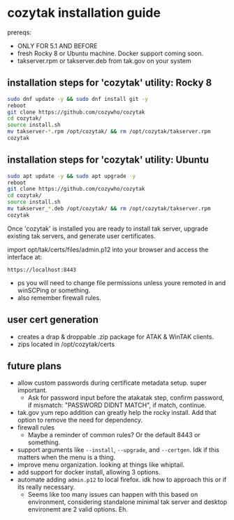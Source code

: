 # cozytak installation guide

prereqs:
- ONLY FOR 5.1 AND BEFORE
- fresh Rocky 8 or Ubuntu machine. Docker support coming soon.
- takserver.rpm or takserver.deb from tak.gov on your system

## installation steps for 'cozytak' utility: Rocky 8

```bash
sudo dnf update -y && sudo dnf install git -y
reboot
git clone https://github.com/cozywho/cozytak
cd cozytak/
source install.sh
mv takserver-*.rpm /opt/cozytak/ && rm /opt/cozytak/takserver.rpm
cozytak
```

## installation steps for 'cozytak' utility: Ubuntu

```bash
sudo apt update -y && sudo apt upgrade -y
reboot
git clone https://github.com/cozywho/cozytak
cd cozytak/
source install.sh
mv takserver_*.deb /opt/cozytak/ && rm /opt/cozytak/takserver.rpm
cozytak
```

Once 'cozytak' is installed you are ready to install tak server, upgrade existing tak servers, and generate user certificates.

import opt/tak/certs/files/admin.p12 into your browser and access the interface at:
```
https://localhost:8443
```
- ps you will need to change file permissions unless youre remoted in and winSCPing or something.
- also remember firewall rules.

## user cert generation
- creates a drap & droppable .zip package for ATAK & WinTAK clients.
- zips located in /opt/cozytak/certs

## future plans
- allow custom passwords during certificate metadata setup. super important.
    - Ask for password input before the atakatak step, confirm password, if mismatch: "PASSWORD DIDNT MATCH", if match, continue.
- tak.gov yum repo addition can greatly help the rocky install. Add that option to remove the need for dependency.
- firewall rules
    - Maybe a reminder of common rules? Or the default 8443 or something.
- support arguments like `--install`, `--upgrade`, and `--certgen`. Idk if this matters when the menu is a thing.
- improve menu organization. looking at things like whiptail.
- add support for docker install, allowing 3 options.
- automate adding `admin.p12` to local firefox. idk how to approach this or if its really necessary.
    - Seems like too many issues can happen with this based on environment, considering standalone minimal tak server and desktop environemt are 2 valid options. Eh.
